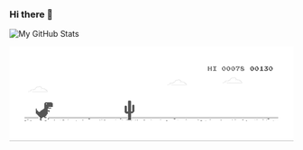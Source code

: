 ### Hi there 👋

<!--
**Ayushbajpai19/Ayushbajpai19** is a ✨ _special_ ✨ repository because its `README.md` (this file) appears on your GitHub profile.

Here are some ideas to get you started:

- 🔭 I’m currently working on ...
- 🌱 I’m currently learning ...
- 👯 I’m looking to collaborate on ...
- 🤔 I’m looking for help with ...
- 💬 Ask me about ...
- 📫 How to reach me: ...
- 😄 Pronouns: ...
- ⚡ Fun fact: ...
-->

![My GitHub Stats](https://github-readme-stats.vercel.app/api?username=Ayushbajpai19&show_icons=true&hide_border=true&icon_color=7348B7&title_color=FF0000)

![alt text](https://github.com/Ayushbajpai19/Ayushbajpai19/blob/master/dino.gif?raw=true)

